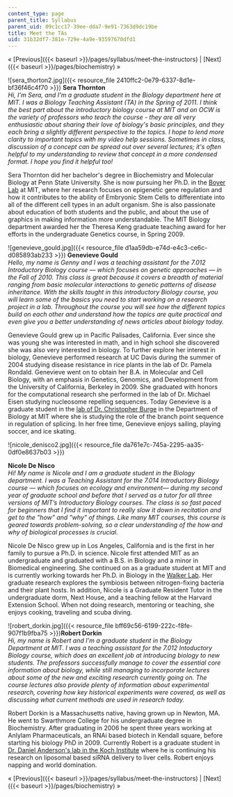 ```yaml
---
content_type: page
parent_title: Syllabus
parent_uid: 09c1cc17-39ee-dda7-9e91-7363d9dc19be
title: Meet the TAs
uid: 31b32df7-381e-729e-4a9e-93597670dfd1
---
```


« [Previous]({{< baseurl >}}/pages/syllabus/meet-the-instructors) | [Next]({{< baseurl >}}/pages/biochemistry) »

![sera_thorton2.jpg]({{< resource_file 2410ffc2-0e79-6337-8d1e-bf36f46c4f70 >}}) **Sera Thornton**  
_Hi, I'm Sera, and I'm a graduate student in the Biology department here at MIT. I was a Biology Teaching Assistant (TA) in the Spring of 2011. I think the best part about the introductory biology course at MIT and on OCW is the variety of professors who teach the course - they are all very enthusiastic about sharing their love of biology's basic principles, and they each bring a slightly different perspective to the topics. I hope to lend more clarity to important topics with my video help sessions. Sometimes in class, discussion of a concept can be spread out over several lectures; it's often helpful to my understanding to review that concept in a more condensed format. I hope you find it helpful too!_

Sera Thornton did her bachelor's degree in Biochemistry and Molecular Biology at Penn State University. She is now pursuing her Ph.D. in the [Boyer Lab](https://biology.mit.edu/people/laurie_boyer#research_summary) at MIT, where her research focuses on epigenetic gene regulation and how it contributes to the ability of Embryonic Stem Cells to differentiate into all of the different cell types in an adult organism. She is also passionate about education of both students and the public, and about the use of graphics in making information more understandable. The MIT Biology department awarded her the Theresa Keng graduate teaching award for her efforts in the undergraduate Genetics course, in Spring 2009.

![genevieve_gould.jpg]({{< resource_file d1aa59db-e74d-e4c3-ce6c-d085893ab233 >}}) **Genevieve Gould**  
_Hello, my name is Genny and I was a teaching assistant for the 7.012 Introductory Biology course — which focuses on genetic approaches — in the Fall of 2010. This class is great because it covers a breadth of material ranging from basic molecular interactions to genetic patterns of disease inheritance. With the skills taught in this introductory Biology course, you will learn some of the basics you need to start working on a research project in a lab. Throughout the course you will see how the different topics build on each other and understand how the topics are quite practical and even give you a better understanding of news articles about biology today._

Genevieve Gould grew up in Pacific Palisades, California. Ever since she was young she was interested in math, and in high school she discovered she was also very interested in biology. To further explore her interest in biology, Genevieve performed research at UC Davis during the summer of 2004 studying disease resistance in rice plants in the lab of Dr. Pamela Rondald. Genevieve went on to obtain her B.A. in Molecular and Cell Biology, with an emphasis in Genetics, Genomics, and Development from the University of California, Berkeley in 2009. She graduated with honors for the computational research she performed in the lab of Dr. Michael Eisen studying nucleosome repelling sequences. Today Genevieve is a graduate student in the [lab of Dr. Christopher Burge](http://genes.mit.edu/burgelab/) in the Department of Biology at MIT where she is studying the role of the branch point sequence in regulation of splicing. In her free time, Genevieve enjoys sailing, playing soccer, and ice skating.

![nicole_denisco2.jpg]({{< resource_file da761e7c-745a-2295-aa35-0df0e8637b03 >}})

**Nicole De Nisco**  
_Hi! My name is Nicole and I am a graduate student in the Biology department. I was a Teaching Assistant for the 7.014 Introductory Biology course — which focuses on ecology and environment— during my second year of graduate school and before that I served as a tutor for all three versions of MIT’s Introductory Biology courses. The class is so fast paced for beginners that I find it important to really slow it down in recitation and get to the "how" and "why" of things. Like many MIT courses, this course is geared towards problem-solving, so a clear understanding of the how and why of biological processes is crucial._

Nicole De Nisco grew up in Los Angeles, California and is the first in her family to pursue a Ph.D. in science. Nicole first attended MIT as an undergraduate and graduated with a B.S. in Biology and a minor in Biomedical engineering. She continued on as a graduate student at MIT and is currently working towards her Ph.D. in Biology in the [Walker Lab](http://walkerlab.mit.edu/). Her graduate research explores the symbiosis between nitrogen-fixing bacteria and their plant hosts. In addition, Nicole is a Graduate Resident Tutor in the undergraduate dorm, Next House, and a teaching fellow at the Harvard Extension School. When not doing research, mentoring or teaching, she enjoys cooking, traveling and scuba diving.

![robert_dorkin.jpg]({{< resource_file bff69c56-6199-222c-f8fe-907f1b9fba75 >}})**Robert Dorkin**  
_Hi, my name is Robert and I'm a graduate student in the Biology Department at MIT. I was a teaching assistant for the 7.012 Intoductory Biology course, which does an excellent job at introducing biology to new students. The professors successfully manage to cover the essential core information about biology, while still managing to incorporate lectures about some of the new and exciting research currently going on. The course lectures also provide plenty of information about experimental research, covering how key historical experiments were covered, as well as discussing what current methods are used in research today._

Robert Dorkin is a Massachusetts native, having grown up in Newton, MA. He went to Swarthmore College for his undergraduate degree in Biochemistry. After graduating in 2006 he spent three years working at Anlylam Pharmaceuticals, an RNAi based biotech in Kendall square, before starting his biology PhD in 2009. Currently Robert is a graduate student in [Dr. Daniel Anderson's lab in the Koch Institute](http://ki.mit.edu/people/faculty/anderson) where he is continuing his research on liposomal based siRNA delivery to liver cells. Robert enjoys napping and world domination.

« [Previous]({{< baseurl >}}/pages/syllabus/meet-the-instructors) | [Next]({{< baseurl >}}/pages/biochemistry) »